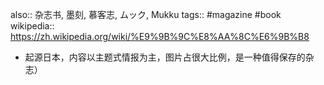 also:: 杂志书, 墨刻, 慕客志, ムック, Mukku
tags:: #magazine #book
wikipedia:: https://zh.wikipedia.org/wiki/%E9%9B%9C%E8%AA%8C%E6%9B%B8

  - 起源日本，内容以主题式情报为主，图片占很大比例，是一种值得保存的杂志）